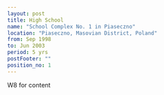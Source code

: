 ```yaml
---
layout: post
title: High School
name: "School Complex No. 1 in Piaseczno"
location: "Piaseczno, Masovian District, Poland"
from: Sep 1998
to: Jun 2003
period: 5 yrs
postFooter: ""
position_no: 1
---
```


W8 for content



